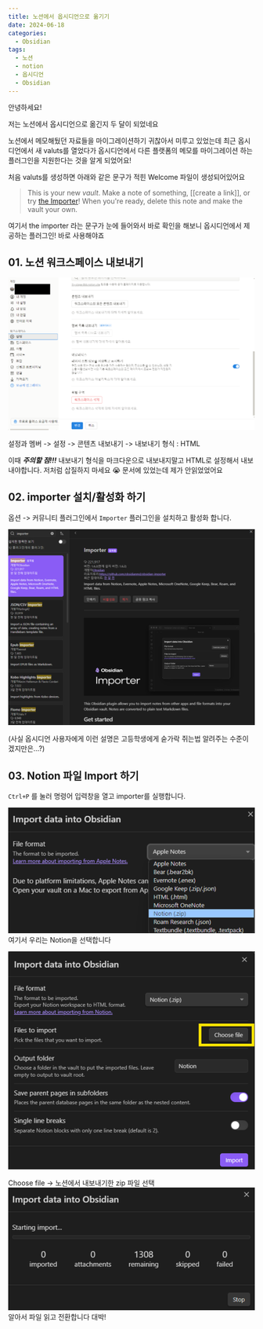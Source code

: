 ```yaml
---
title: 노션에서 옵시디언으로 옮기기
date: 2024-06-18
categories:
  - Obsidian
tags:
  - 노션
  - notion
  - 옵시디언
  - Obsidian
---
```

안녕하세요!

저는 노션에서 옵시디언으로 옮긴지 두 달이 되었네요

노션에서 메모해뒀던 자료들을 마이그레이션하기 귀찮아서 미루고 있었는데 최근 옵시디언에서 새  valuts를 열었다가 옵시디언에서 다른 플랫폼의 메모를 마이그레이션 하는 플러그인을 지원한다는 것을 알게 되었어요!

처음 valuts를 생성하면 아래와 같은 문구가 적힌 Welcome 파일이 생성되어있어요  

>This is your new *vault*.
>Make a note of something, [[create a link]], or try [the Importer](https://help.obsidian.md/Plugins/Importer)!
>When you're ready, delete this note and make the vault your own.

여기서 the importer 라는 문구가 눈에 들어와서 바로 확인을 해보니 옵시디언에서 제공하는 플러그인! 바로 사용해야죠

## 01. 노션 워크스페이스 내보내기

![](/assets/img/screenshot/Pasted%20image%2020240618100034.png)  

설정과 멤버 -> 설정 -> 콘텐츠 내보내기 -> 내보내기 형식 : HTML

이때 ***주의할 점!!!*** 내보내기 형식을 마크다운으로 내보내지말고 HTML로 설정해서 내보내야합니다. 
저처럼 삽질하지 마세요 😭 문서에 있었는데 제가 안읽었었어요

## 02. importer 설치/활성화 하기
옵션 -> 커뮤니티 플러그인에서
`Importer` 플러그인을 설치하고 활성화 합니다.

![](/assets/img/screenshot/2024-06-17-NotionToObsidian/img1.png)  

(사실 옵시디언 사용자에게 이런 설명은 고등학생에게 숟가락 쥐는법 알려주는 수준이겠지만은...?)

## 03. Notion 파일 Import 하기

`Ctrl+P` 를 눌러 명령어 입력창을 열고 importer를 실행합니다.  

![](/assets/img/screenshot/Pasted%20image%2020240617175034.png)
여기서 우리는 Notion을 선택합니다

![](/assets/img/screenshot/Pasted%20image%2020240617175131.png)

Choose file -> 노션에서 내보내기한 zip 파일 선택
![](/assets/img/screenshot/Pasted%20image%2020240617175831.png)  
알아서 파일 읽고 전환합니다 대박!
